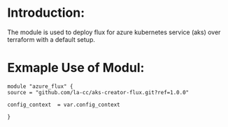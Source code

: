 # Introduction:

The module is used to deploy flux for azure kubernetes service (aks) over terraform with a default setup.

# Exmaple Use of Modul:

    module "azure_flux" {
    source = "github.com/la-cc/aks-creator-flux.git?ref=1.0.0"

    config_context  = var.config_context

    }
